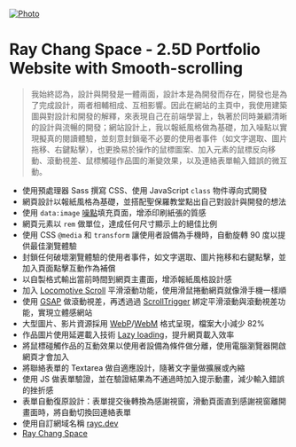 [![Photo](https://raw.githubusercontent.com/rayc2045/raychang-space/master/img/demo/01.png)](https://dribbble.com/raychangdesign)

# Ray Chang Space - 2.5D Portfolio Website with Smooth-scrolling

> 我始終認為，設計與開發是一體兩面，設計本是為開發而存在，開發也是為了完成設計，兩者相輔相成、互相影響。因此在網站的主頁中，我使用建築圖與對設計和開發的解釋，來表現自己在前端學習上，執著於同時兼顧清晰的設計與流暢的開發；網站設計上，我以報紙風格做為基礎，加入噪點以實現擬真的閱讀體驗，並刻意封鎖毫不必要的使用者事件（如文字選取、圖片拖移、右鍵點擊），也更換易於操作的鼠標圖案、加入元素的鼠標反向移動、滾動視差、鼠標觸碰作品圖的漸變效果，以及連絡表單輸入錯誤的微互動。

- 使用預處理器 Sass 撰寫 CSS、使用 JavaScript `class` 物件導向式開發
- 網頁設計以報紙風格為基礎，並搭配聖保羅教堂點出自己對設計與開發的想法
- 使用 `data:image` [噪點](http://noisepng.com/)填充頁面，增添印刷紙張的質感
- 網頁元素以 `rem` 做單位，達成任何尺寸顯示上的絕佳比例
- 使用 CSS `@media` 和 `transform` 讓使用者設備為手機時，自動旋轉 90 度以提供最佳瀏覽體驗
- 封鎖任何破壞瀏覽體驗的使用者事件，如文字選取、圖片拖移和右鍵點擊，並加入頁面點擊互動作為補償
- 以自製格式輸出當前時間到網頁主畫面，增添報紙風格設計感
- 加入 [Locomotive Scroll](https://locomotivemtl.github.io/locomotive-scroll/) 平滑滾動功能，使用滑鼠捲動網頁就像滑手機一樣順
- 使用 [GSAP](https://greensock.com/gsap/) 做滾動視差<!-- - 使用 [Rellax](https://dixonandmoe.com/rellax/) 做滾動視差 -->，再透過過 [ScrollTrigger](https://greensock.com/scrolltrigger/) 綁定平滑滾動與滾動視差功能，實現立體感網站
- 大型圖片、影片資源採用 [WebP](https://developers.google.com/speed/webp)/[WebM](https://web.dev/efficient-animated-content/) 格式呈現，檔案大小減少 82%
- 作品圖片使用延遲載入技術 [Lazy loading](https://web.dev/browser-level-image-lazy-loading/)，提升網頁載入效率
- 將鼠標碰觸作品的互動效果以使用者設備為條件做分離，使用電腦瀏覽器開啟網頁才會加入
- 將聯絡表單的 Textarea 做自適應設計，隨著文字量做擴展或內縮
- 使用 JS 做表單驗證，並在驗證結果為不通過時加入提示動畫，減少輸入錯誤的挫折感
- 表單自動復原設計：表單提交後轉換為感謝視窗，滑動頁面直到感謝視窗離開畫面時，將自動切換回連絡表單
- 使用自訂網域名稱 [rayc.dev](https://rayc.dev)<!-- - 將長度為 2:54 的音樂 [Touch - Svyat Illin](https://icons8.com/music/search/touch) 剪輯為 00:31 並在網頁載入後無限循環播放。此外，在點擊連結、填寫連絡表單時加入不同音效，讓網站變得有聲有色 -->
- [Ray Chang Space](https://rayc2045.github.io/raychang-space/)